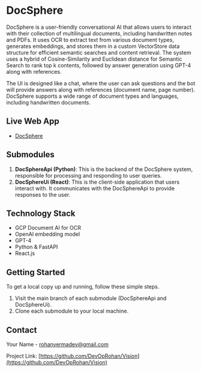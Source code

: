 # DocSphere

DocSphere is a user-friendly conversational AI that allows users to interact with their collection of multilingual documents, including handwritten notes and PDFs. It uses OCR to extract text from various document types, generates embeddings, and stores them in a custom VectorStore data structure for efficient semantic searches and content retrieval. The system uses a hybrid of Cosine-Similarity and Euclidean distance for Semantic Search to rank top k contents, followed by answer generation using GPT-4 along with references.

The UI is designed like a chat, where the user can ask questions and the bot will provide answers along with references (document name, page number). DocSphere supports a wide range of document types and languages, including handwritten documents.

## Live Web App

- [DocSphere](https://docsphere.netlify.app/)


## Submodules

1. **DocSphereApi (Python)**: This is the backend of the DocSphere system, responsible for processing and responding to user queries.
2. **DocSphereUi (React)**: This is the client-side application that users interact with. It communicates with the DocSphereApi to provide responses to the user.

## Technology Stack

- GCP Document AI for OCR
- OpenAI embedding model
- GPT-4
- Python & FastAPI
- React.js



## Getting Started

To get a local copy up and running, follow these simple steps.

1. Visit the main branch of each submodule (DocSphereApi and DocSphereUi).
2. Clone each submodule to your local machine.

## Contact

Your Name - [rohanvermadev@gmail.com](mailto:rohanvermadev@gmail.com)

Project Link: [https://github.com/DevOpRohan/Vision](https://github.com/DevOpRohan/Vision)
